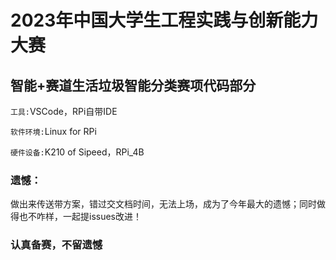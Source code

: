 # 2023年中国大学生工程实践与创新能力大赛
## 智能+赛道生活垃圾智能分类赛项代码部分

`工具:`VSCode，RPi自带IDE

`软件环境:`Linux for RPi

`硬件设备:`K210 of Sipeed，RPi_4B

### 遗憾：

做出来传送带方案，错过交文档时间，无法上场，成为了今年最大的遗憾；同时做得也不咋样，一起提issues改进！

### 认真备赛，不留遗憾